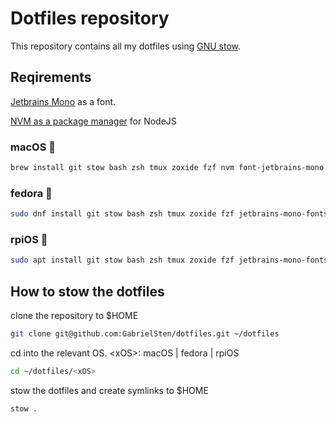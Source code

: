 # Dotfiles repository

This repository contains all my dotfiles using [GNU stow](https://www.gnu.org/software/stow/).

## Reqirements

[Jetbrains Mono](https://www.jetbrains.com/lp/mono/) as a font.

[NVM as a package manager](https://nodejs.org/en/download/package-manager) for NodeJS

### macOS 💼

```bash
brew install git stow bash zsh tmux zoxide fzf nvm font-jetbrains-mono
```

### fedora 🏡

```bash
sudo dnf install git stow bash zsh tmux zoxide fzf jetbrains-mono-fonts
```

### rpiOS 🧪

```bash
sudo apt install git stow bash zsh tmux zoxide fzf jetbrains-mono-fonts
```

## How to stow the dotfiles

clone the repository to $HOME

```bash
git clone git@github.com:GabrielSten/dotfiles.git ~/dotfiles
```

cd into the relevant OS. \<xOS>: macOS | fedora | rpiOS

```bash
cd ~/dotfiles/<xOS>
```

stow the dotfiles and create symlinks to $HOME

```bash
stow .
```
